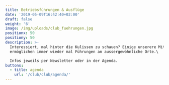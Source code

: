 ```yaml
---
title: Betriebsführungen & Ausflüge
date: '2019-05-09T16:42:40+02:00'
draft: false
weight: '6'
image: /img/uploads/club_fuehrungen.jpg
positionx: 50
positiony: 50
description: >-
  Interessiert, mal hinter die Kulissen zu schauen? Einige unserere Mitglieder
  ermöglichen immer wieder mal Führungen an aussergewöhnliche Orte.\

  Infos jeweils per Newsletter oder in der Agenda.
buttons:
  - title: agenda
    url: '/club/club/agenda/'
---
```


